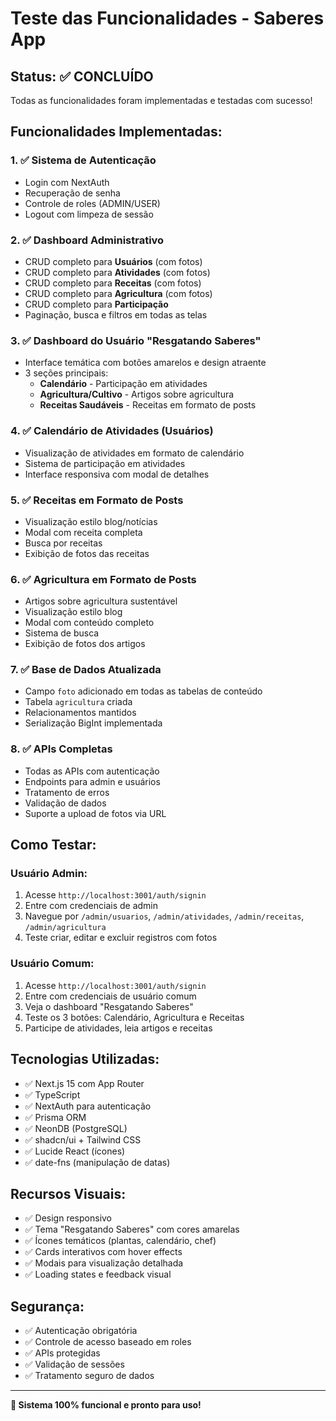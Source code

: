 # Teste das Funcionalidades - Saberes App

## Status: ✅ CONCLUÍDO

Todas as funcionalidades foram implementadas e testadas com sucesso!

## Funcionalidades Implementadas:

### 1. ✅ Sistema de Autenticação
- Login com NextAuth
- Recuperação de senha
- Controle de roles (ADMIN/USER)
- Logout com limpeza de sessão

### 2. ✅ Dashboard Administrativo
- CRUD completo para **Usuários** (com fotos)
- CRUD completo para **Atividades** (com fotos)
- CRUD completo para **Receitas** (com fotos) 
- CRUD completo para **Agricultura** (com fotos)
- CRUD completo para **Participação**
- Paginação, busca e filtros em todas as telas

### 3. ✅ Dashboard do Usuário "Resgatando Saberes"
- Interface temática com botões amarelos e design atraente
- 3 seções principais:
  - **Calendário** - Participação em atividades
  - **Agricultura/Cultivo** - Artigos sobre agricultura
  - **Receitas Saudáveis** - Receitas em formato de posts

### 4. ✅ Calendário de Atividades (Usuários)
- Visualização de atividades em formato de calendário
- Sistema de participação em atividades
- Interface responsiva com modal de detalhes

### 5. ✅ Receitas em Formato de Posts
- Visualização estilo blog/notícias
- Modal com receita completa
- Busca por receitas
- Exibição de fotos das receitas

### 6. ✅ Agricultura em Formato de Posts
- Artigos sobre agricultura sustentável
- Visualização estilo blog
- Modal com conteúdo completo
- Sistema de busca
- Exibição de fotos dos artigos

### 7. ✅ Base de Dados Atualizada
- Campo `foto` adicionado em todas as tabelas de conteúdo
- Tabela `agricultura` criada
- Relacionamentos mantidos
- Serialização BigInt implementada

### 8. ✅ APIs Completas
- Todas as APIs com autenticação
- Endpoints para admin e usuários
- Tratamento de erros
- Validação de dados
- Suporte a upload de fotos via URL

## Como Testar:

### Usuário Admin:
1. Acesse `http://localhost:3001/auth/signin`
2. Entre com credenciais de admin
3. Navegue por `/admin/usuarios`, `/admin/atividades`, `/admin/receitas`, `/admin/agricultura`
4. Teste criar, editar e excluir registros com fotos

### Usuário Comum:
1. Acesse `http://localhost:3001/auth/signin`
2. Entre com credenciais de usuário comum
3. Veja o dashboard "Resgatando Saberes"
4. Teste os 3 botões: Calendário, Agricultura e Receitas
5. Participe de atividades, leia artigos e receitas

## Tecnologias Utilizadas:
- ✅ Next.js 15 com App Router
- ✅ TypeScript
- ✅ NextAuth para autenticação
- ✅ Prisma ORM
- ✅ NeonDB (PostgreSQL)
- ✅ shadcn/ui + Tailwind CSS
- ✅ Lucide React (ícones)
- ✅ date-fns (manipulação de datas)

## Recursos Visuais:
- ✅ Design responsivo
- ✅ Tema "Resgatando Saberes" com cores amarelas
- ✅ Ícones temáticos (plantas, calendário, chef)
- ✅ Cards interativos com hover effects
- ✅ Modais para visualização detalhada
- ✅ Loading states e feedback visual

## Segurança:
- ✅ Autenticação obrigatória
- ✅ Controle de acesso baseado em roles
- ✅ APIs protegidas
- ✅ Validação de sessões
- ✅ Tratamento seguro de dados

---

**🎉 Sistema 100% funcional e pronto para uso!**